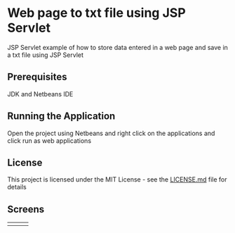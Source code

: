 # Web page to txt file using JSP Servlet
JSP Servlet example of how to store data entered in a web page and save in a txt file using JSP Servlet
## Prerequisites
JDK and Netbeans IDE

## Running the Application
Open the project using Netbeans and right click on the applications and click run as web applications
## License
This project is licensed under the MIT License - see the [LICENSE.md](LICENSE.md) file for details

## Screens

<table>
    <tr>
        <td>
            <img src="/screenshots/1.jpg" width="0" height="0">
        </td>
        <td>
            <img src="/screenshots/2.jpg" width="0" height="0">
        </td>
        <td>
            <img src="/screenshots/3.jpg" width="0" height="0">
        </td>
     </tr>
</table>
